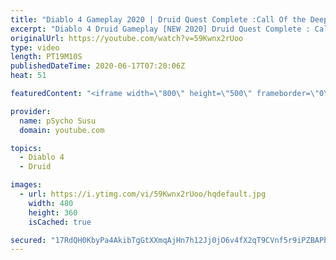 ```yaml
---
title: "Diablo 4 Gameplay 2020 | Druid Quest Complete :Call Of the Deep | New 2020 | Diablo 4 Release Date?"
excerpt: "Diablo 4 Druid Gameplay [NEW 2020] Druid Quest Complete : Call Of the Deep June 2020 Diablo Immortal, Diablo inmortal 2 , diablo immortal 3, Diablo ..."
originalUrl: https://youtube.com/watch?v=59Kwnx2rUoo
type: video
length: PT19M10S
publishedDateTime: 2020-06-17T07:20:06Z
heat: 51

featuredContent: "<iframe width=\"800\" height=\"500\" frameborder=\"0\" src=\"https://www.youtube.com/embed/59Kwnx2rUoo\" allow=\"accelerometer; autoplay; encrypted-media; gyroscope; picture-in-picture\" allowfullscreen></iframe>"

provider:
  name: pSycho Susu
  domain: youtube.com

topics:
  - Diablo 4
  - Druid

images:
  - url: https://i.ytimg.com/vi/59Kwnx2rUoo/hqdefault.jpg
    width: 480
    height: 360
    isCached: true

secured: "17RdQH0KbyPa4AkibTgGtXXmqAjHn7h12Jj0jO6v4fX2qT9CVnf5r9iPZBAPbHV8uluwuHahRvPZY7qRgiI9pdxekjl3JMRymyc7+QaSamNeYZrNmGMDG8mzsCa/r1Tdw0NkSeDtc3Bk85R3kgW7/AQ2LVmG8tPPXzbRGz+j4TFrDucM9HVN4BSCnGfV5tslatRX20hNOwtngeI09UVlXzmvbQRlYlqKyAJK6NKExZh5ZHgeWwBGSNmPjYkBPAd32XFUgj7jUCk+brmjbmFbTq476qa6LDoTYQICgtLkM2yKnBIeG+kXXlt9MilagTJ8GpimowscESIefJJPQBN+623SvGegWf6Iksrll9UDbZM2FiZdlmwlAxYueuFsmX/WZiBnrp0h7jd7kDrSg0WunQ==;bu9hcBW/c8AS5Js2QGHKlQ=="
---
```


